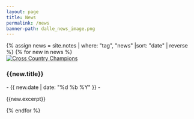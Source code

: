 ```yaml
---
layout: page
title: News
permalink: /news
banner-path: dalle_news_image.png
---
```


<div class="medium-divider"></div>



<div class="news-container">
    {% assign news = site.notes | where: "tag", "news" |sort: "date" | reverse %}
    {% for new in news %}
    <div class="news-item">
        <div class="news-img-container">
        <a href="{{new.url}}">
        <img src="../assets/{{new.picture-path}}" alt="Cross Country Champions">
        </a>
        </div>
        <div class="news-content">
            <h3>{{new.title}}</h3>
            <p class="news-date">- {{ new.date | date: "%d %b %Y" }} -</p>
            <p>{{new.excerpt}}</p>
        </div>
    </div>
    {% endfor %}
</div>






<!---->



